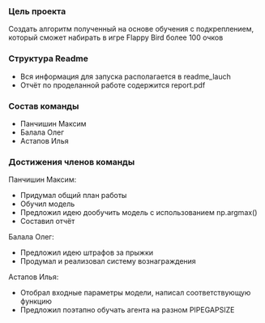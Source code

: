 ### Цель проекта 
Создать алгоритм полученный на основе обучения с подкреплением, который сможет набирать в игре Flappy Bird более 100 очков

### Структура Readme
- Вся информация для запуска располагается в readme_lauch
- Отчёт по проделанной работе содержится report.pdf

### Состав команды
- Панчишин Максим
- Балала Олег
- Астапов Илья

### Достижения членов команды

Панчишин Максим:
- Придумал общий план работы
- Обучил модель
- Предложил идею дообучить модель с использованием np.argmax()
- Составил отчёт

Балала Олег:
- Предложил идею штрафов за прыжки
- Продумал и реализовал систему вознаграждения

Астапов Илья:
- Отобрал входные параметры модели, написал соответствующую функцию
- Предложил поэтапно обучать агента на разном PIPEGAPSIZE